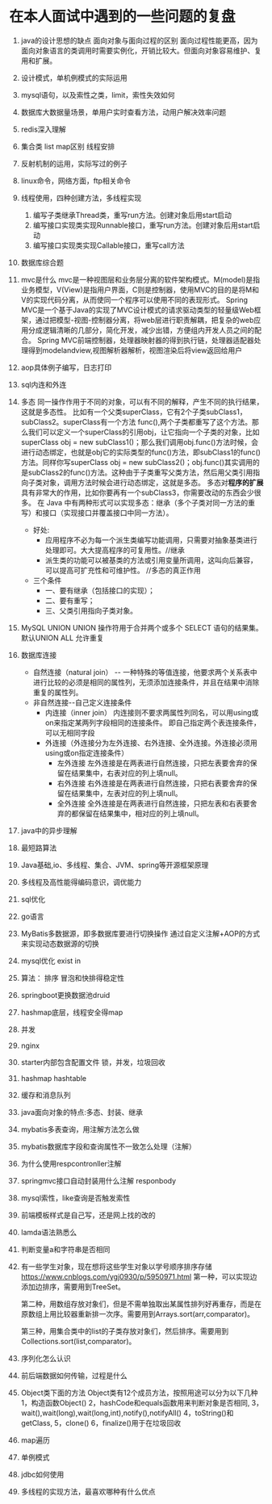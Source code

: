# 在本人面试中遇到的一些问题的复盘

1. java的设计思想的缺点
    面向对象与面向过程的区别
    面向过程性能更高，因为面向对象语言的类调用时需要实例化，开销比较大。但面向对象容易维护、复用和扩展。
2. 设计模式，单机例模式的实际运用
3. mysql语句，以及索性之类，limit，索性失效如何
4. 数据库大数据量场景，单用户实时查看方法，动用户解决效率问题
5. redis深入理解
6. 集合类 list map区别 线程安排
7. 反射机制的运用，实际写过的例子
8. linux命令，网络方面，ftp相关命令
9. 线程使用，四种创建方法，多线程实现
    1. 编写子类继承Thread类，重写run方法。创建对象后用start启动
    2. 编写接口实现类实现Runnable接口，重写run方法。创建对象后用start启动
    3. 编写接口实现类实现Callable接口，重写call方法
10. 数据库综合题
11. mvc是什么
    mvc是一种视图层和业务层分离的软件架构模式。M(model)是指业务模型，V(View)是指用户界面，C则是控制器，使用MVC的目的是将M和V的实现代码分离，从而使同一个程序可以使用不同的表现形式。
    Spring MVC是一个基于Java的实现了MVC设计模式的请求驱动类型的轻量级Web框架，通过把模型-视图-控制器分离，将web层进行职责解耦，把复杂的web应用分成逻辑清晰的几部分，简化开发，减少出错，方便组内开发人员之间的配合。
    Spring MVC前端控制器，处理器映射器的得到执行链，处理器适配器处理得到modelandview,视图解析器解析，视图渲染后将view返回给用户
12. aop具体例子编写，日志打印
13. sql内连和外连

14. 多态
    同一操作作用于不同的对象，可以有不同的解释，产生不同的执行结果，这就是多态性。
    比如有一个父类superClass，它有2个子类subClass1，subClass2。superClass有一个方法 func(),两个子类都重写了这个方法。那么我们可以定义一个superClass的引用obj，让它指向一个子类的对象，比如superClass obj = new subClass1()；那么我们调用obj.func()方法时候，会进行动态绑定，也就是obj它的实际类型的func()方法，即subClass1的func()方法。同样你写superClass obj = new subClass2()；obj.func()其实调用的是subClass2的func()方法。这种由于子类重写父类方法，然后用父类引用指向子类对象，调用方法时候会进行动态绑定，这就是多态。
    多态对**程序的扩展**具有非常大的作用，比如你要再有一个subClass3，你需要改动的东西会少很多。
    在 Java 中有两种形式可以实现多态：继承（多个⼦类对同⼀⽅法的重写）和接⼝（实现接⼝并覆盖接⼝中同⼀⽅法）。
    * 好处:
        * 应用程序不必为每一个派生类编写功能调用，只需要对抽象基类进行处理即可。大大提高程序的可复用性。//继承
        * 派生类的功能可以被基类的方法或引用变量所调用，这叫向后兼容，可以提高可扩充性和可维护性。 //多态的真正作用
    * 三个条件
        * 一、要有继承（包括接口的实现）；
        * 二、要有重写；
        * 三、父类引用指向子类对象。
15. MySQL UNION
    UNION 操作符用于合并两个或多个 SELECT 语句的结果集。
    默认UNION ALL 允许重复
16. 数据库连接
    * 自然连接（natural join） -- 一种特殊的等值连接，他要求两个关系表中进行比较的必须是相同的属性列，无须添加连接条件，并且在结果中消除重复的属性列。
    * 非自然连接--自己定义连接条件
        * 内连接（inner join）
        内连接则不要求两属性列同名，可以用using或on来指定某两列字段相同的连接条件。
        即自己指定两个表连接条件，可以无相同字段
        * 外连接（外连接分为左外连接、右外连接、全外连接。外连接必须用using或on指定连接条件）
            * 左外连接
            左外连接是在两表进行自然连接，只把左表要舍弃的保留在结果集中，右表对应的列上填null。
            * 右外连接
            右外连接是在两表进行自然连接，只把右表要舍弃的保留在结果集中，左表对应的列上填null。
            * 全外连接
            全外连接是在两表进行自然连接，只把左表和右表要舍弃的都保留在结果集中，相对应的列上填null。
17. java中的异步理解
18. 最短路算法
19. Java基础,io、多线程、集合、JVM、spring等开源框架原理
20. 多线程及高性能得编码意识，调优能力
21. sql优化
22. go语言
23. MyBatis多数据源，即多数据库要进行切换操作
    通过自定义注解+AOP的方式来实现动态数据源的切换
24. mysql优化 exist in
25. 算法： 排序 冒泡和快排得稳定性
26. springboot更换数据池druid
27. hashmap底层，线程安全得map
28. 并发
29. nginx
30. starter内部包含配置文件
锁，并发，垃圾回收
31. hashmap hashtable
32. 缓存和消息队列
33. java面向对象的特点:多态、封装、继承
34. mybatis多表查询，用注解方法怎么做
35. mybatis数据库字段和查询属性不一致怎么处理（注解）
36. 为什么使用respcontronller注解
37. springmvc接口自动封装用什么注解
    responbody
38. mysql索性，like查询是否触发索性
39. 前端模板样式是自己写，还是网上找的改的
40. lamda语法熟悉么
41. 判断变量a和字符串是否相同
42. 有一些学生对象，现在想将这些学生对象以学号顺序排序存储
    https://www.cnblogs.com/ygj0930/p/5950971.html
    第一种，可以实现边添加边排序，需要用到TreeSet。

    第二种，用数组存放对象们，但是不需单独取出某属性排列好再重存，而是在原数组上用比较器重新排一次序。需要用到Arrays.sort(arr,comparator)。

    第三种，用集合类中的list的子类存放对象们，然后排序。需要用到Collections.sort(list,comparator)。
43. 序列化怎么认识
44. 前后端数据如何传输，过程是什么
45. Object类下面的方法
    Object类有12个成员方法，按照用途可以分为以下几种
    1，构造函数Object()
    2，hashCode和equals函数用来判断对象是否相同,
    3，wait(),wait(long),wait(long,int),notify(),notifyAll()
    4，toString()和getClass,
    5，clone()
    6，finalize()用于在垃圾回收
46. map遍历
47. 单例模式
48. jdbc如何使用
49. 多线程的实现方法，最喜欢哪种有什么优点